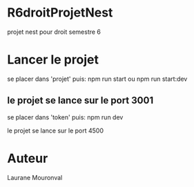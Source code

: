 # R6droitProjetNest
 projet nest pour droit semestre 6

# Lancer le projet
se placer dans 'projet' puis:
npm run start
ou
npm run start:dev

le projet se lance sur le port 3001
--
se placer dans 'token' puis: 
npm run dev

le projet se lance sur le port 4500

# Auteur
Laurane Mouronval
